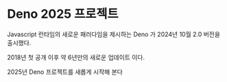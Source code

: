 # Deno 2025 프로젝트

Javascript 런타임의 새로운 패러다임을 제시하는 Deno 가 2024년 10월 2.0 버전을 출시했다.

2018년 첫 공개 이후 약 6년만의 새로운 업데이트 이다.

2025년 Deno 프로젝트를 새롭게 시작해 본다

